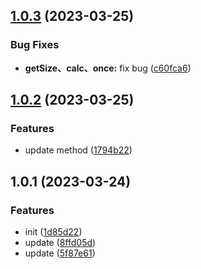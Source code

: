 

## [1.0.3](https://github.com/fang-kang/js-utils/compare/1.0.2...1.0.3) (2023-03-25)


### Bug Fixes

* **getSize、calc、once:** fix bug ([c60fca6](https://github.com/fang-kang/js-utils/commit/c60fca6c65abd8bccbec36aab9b4b8a16f44b08f))

## [1.0.2](https://github.com/fang-kang/js-utils/compare/1.0.1...1.0.2) (2023-03-25)


### Features

* update method ([1794b22](https://github.com/fang-kang/js-utils/commit/1794b22150c6ddbcd4a742a6727711b322a7cb9d))

## 1.0.1 (2023-03-24)


### Features

* init ([1d85d22](https://github.com/fang-kang/js-utils/commit/1d85d22d4058302110765665f37220e128b1f63f))
* update ([8ffd05d](https://github.com/fang-kang/js-utils/commit/8ffd05d810933a99b05e355fcbc90bda31b47037))
* update ([5f87e61](https://github.com/fang-kang/js-utils/commit/5f87e61fd0b57366937a5007687ca12af9bebd2a))
